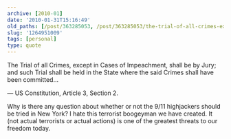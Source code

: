 ```yaml
---
archive: [2010-01]
date: '2010-01-31T15:16:49'
old_paths: [/post/363285053, /post/363285053/the-trial-of-all-crimes-except-in-cases-of]
slug: '1264951009'
tags: [personal]
type: quote
---
```


The Trial of all Crimes, except in Cases of Impeachment, shall be by Jury;
and such Trial shall be held in the State where the said Crimes shall have
been committed...

&mdash; US Constitution, Article 3, Section 2.

Why is there any question about whether or not the 9/11 highjackers should
be tried in New York? I hate this terrorist boogeyman we have created. It
(not actual terrorists or actual actions) is one of the greatest threats
to our freedom today.
